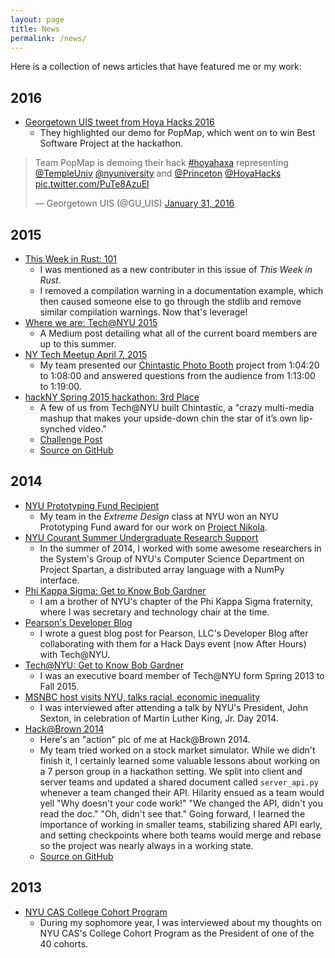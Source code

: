 ```yaml
---
layout: page
title: News
permalink: /news/
---
```


Here is a collection of news articles that have featured me or my work:

## 2016

- [Georgetown UIS tweet from Hoya Hacks 2016][tweet]
  - They highlighted our demo for PopMap, which went on to win Best Software
    Project at the hackathon.

<blockquote class="twitter-tweet" data-lang="en"><p lang="en" dir="ltr">Team PopMap is demoing their hack <a href="https://twitter.com/hashtag/hoyahaxa?src=hash&amp;ref_src=twsrc%5Etfw">#hoyahaxa</a> representing <a href="https://twitter.com/TempleUniv?ref_src=twsrc%5Etfw">@TempleUniv</a> <a href="https://twitter.com/nyuniversity?ref_src=twsrc%5Etfw">@nyuniversity</a> and <a href="https://twitter.com/Princeton?ref_src=twsrc%5Etfw">@Princeton</a> <a href="https://twitter.com/HoyaHacks?ref_src=twsrc%5Etfw">@HoyaHacks</a> <a href="https://t.co/PuTe8AzuEl">pic.twitter.com/PuTe8AzuEl</a></p>&mdash; Georgetown UIS (@GU_UIS) <a href="https://twitter.com/GU_UIS/status/693845446586929152?ref_src=twsrc%5Etfw">January 31, 2016</a></blockquote>
<script async src="https://platform.twitter.com/widgets.js" charset="utf-8"></script>

[tweet]: https://twitter.com/GU_UIS/status/693845446586929152

## 2015

- [This Week in Rust: 101][twir]
  - I was mentioned as a new contributer in this issue of _This Week in Rust_.
  - I removed a compilation warning in a documentation example, which then
    caused someone else to go through the stdlib and remove similar compilation
    warnings. Now that's leverage!
- [Where we are: Tech@NYU 2015][techatnyu]
  - A Medium post detailing what all of the current board members are up to
    this summer.
- [NY Tech Meetup April 7, 2015][nytm]
  - My team presented our [Chintastic Photo Booth][hackny-project] project from
    1:04:20 to 1:08:00 and answered questions from the audience from 1:13:00 to
    1:19:00.
- [hackNY Spring 2015 hackathon: 3rd Place][hackny]
  - A few of us from Tech@NYU built Chintastic, a "crazy multi-media mashup
    that makes your upside-down chin the star of it’s own lip-synched video."
  - [Challenge Post][hackny-project]
  - [Source on GitHub][chintastic]

[twir]: http://this-week-in-rust.org/blog/2015/10/19/this-week-in-rust-101/
[techatnyu]: https://medium.com/@TechatNYU/where-we-are-tech-nyu-2015-a5916a25fbfa
[nytm]: https://vimeo.com/124470748
[hackny]: https://hackny.org/blog/2015/03/spring-2015-hackathon-recap
[hackny-project]: http://challengepost.com/software/chintastic-photo-booth
[chintastic]: https://github.com/rgardner/chintastic

## 2014

- [NYU Prototyping Fund Recipient][protofund]
  - My team in the _Extreme Design_ class at NYU won an NYU Prototyping Fund
    award for our work on [Project Nikola][projectnikola].
- [NYU Courant Summer Undergraduate Research Support][courant]
  - In the summer of 2014, I worked with some awesome researchers in the
    System's Group of NYU's Computer Science Department on Project Spartan,
    a distributed array language with a NumPy interface.
- [Phi Kappa Sigma: Get to Know Bob Gardner][pks-interview]
  - I am a brother of NYU's chapter of the Phi Kappa Sigma fraternity, where
    I was secretary and technology chair at the time.
- [Pearson's Developer Blog][pearson-post]
  - I wrote a guest blog post for Pearson, LLC's Developer Blog after
    collaborating with them for a Hack Days event (now After Hours) with
    Tech@NYU.
- [Tech@NYU: Get to Know Bob Gardner][techatnyu-interview]
  - I was an executive board member of Tech@NYU form Spring 2013 to Fall 2015.
- [MSNBC host visits NYU, talks racial, economic inequality][nyu-interview]
  - I was interviewed after attending a talk by NYU's President, John Sexton, in
    celebration of Martin Luther King, Jr. Day 2014.
- [Hack@Brown 2014][hackatbrown]
  - Here's an "action" pic of me at Hack@Brown 2014.
  - My team tried worked on a stock market simulator. While we didn't finish
    it, I certainly learned some valuable lessons about working on a 7 person
    group in a hackathon setting. We split into client and server teams and
    updated a shared document called `server_api.py` whenever a team changed
    their API. Hilarity ensued as a team would yell "Why doesn't your code
    work!" "We changed the API, didn't you read the doc." "Oh, didn't see
    that." Going forward, I learned the importance of working in smaller teams,
    stabilizing shared API early, and setting checkpoints where both teams
    would merge and rebase so the project was nearly always in a working state.
  - [Source on GitHub][hackatbrown-gh]

[protofund]: http://entrepreneur.nyu.edu/2014/10/27/announcing-the-fall-14-prototyping-fund-awards/
[projectnikola]: http://project-nikola.github.io/
[courant]: http://news.cs.nyu.edu/News.html
[pks-interview]: https://www.facebook.com/NYUSkulls/photos/a.761902210542949.1073741830.322590137807494/772882586111578/?type=1
[pearson-post]: https://web.archive.org/web/20170106182652/http://developer.pearson.com/blog/recap-technyus-hacknight-pearsons-new-york-office
[techatnyu-interview]: http://techatnyu.tumblr.com/post/82200405221/get-to-know-bob-gardner
[nyu-interview]: http://www.nyunews.com/2014/02/08/mlk-2/
[hackatbrown]: http://www.browndailyherald.com/2014/01/27/student-programmers-code-night-hackathon/
[hackatbrown-gh]: https://github.com/J-N/StockMarket

## 2013

- [NYU CAS College Cohort Program][cohort]
  - During my sophomore year, I was interviewed about my thoughts on NYU CAS's
    College Cohort Program as the President of one of the 40 cohorts.

[cohort]: http://www.nyunews.com/2013/09/11/cohort/
